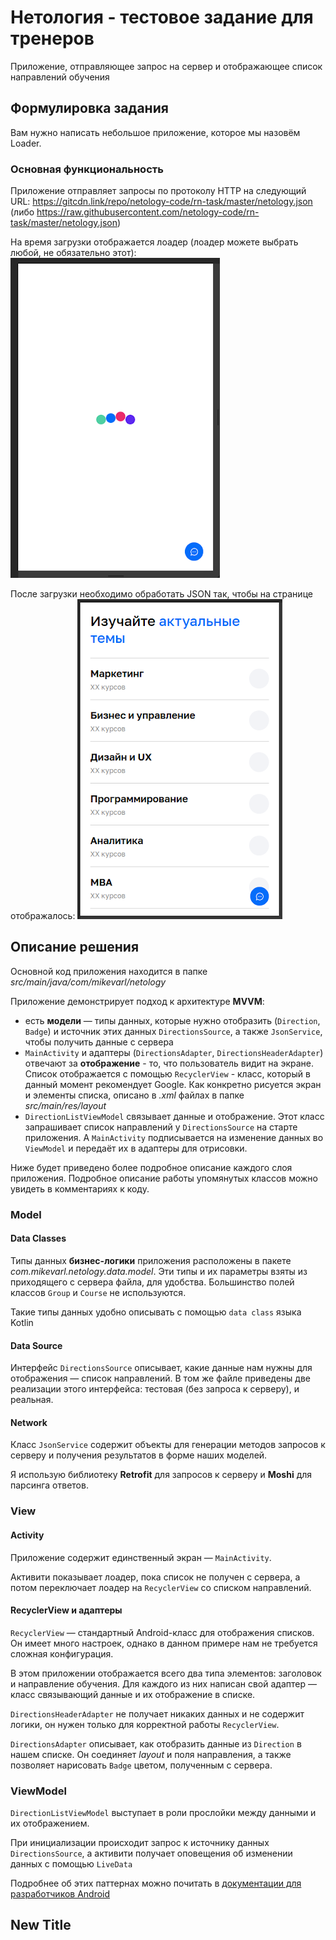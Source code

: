 # Нетология - тестовое задание для тренеров 

Приложение, отправляющее запрос на сервер и отображающее список направлений обучения

## Формулировка задания

Вам нужно написать небольшое приложение, которое мы назовём Loader.

### Основная функциональность

Приложение отправляет запросы по протоколу HTTP на следующий URL: https://gitcdn.link/repo/netology-code/rn-task/master/netology.json
(либо https://raw.githubusercontent.com/netology-code/rn-task/master/netology.json)

На время загрузки отображается лоадер (лоадер можете выбрать любой, не обязательно этот):
![Скриншот лоадера](images/loader.png)

После загрузки необходимо обработать JSON так, чтобы на странице отображалось:
![Скриншот списка](images/list.png)

## Описание решения

Основной код приложения находится в папке *src/main/java/com/mikevarl/netology*

Приложение демонстрирует подход к архитектуре **MVVM**: 
- есть **модели** — типы данных, которые нужно отобразить (`Direction`, `Badge`) и источник этих данных `DirectionsSource`, а также `JsonService`, чтобы получить данные с сервера
- `MainActivity` и адаптеры (`DirectionsAdapter`, `DirectionsHeaderAdapter`) отвечают за **отображение** - то, что пользователь видит на экране. Список отображается с помощью `RecyclerView` - класс, который в данный момент рекомендует Google. Как конкретно рисуется экран и элементы списка, описано в *.xml* файлах в папке *src/main/res/layout*
- `DirectionListViewModel` связывает данные и отображение. Этот класс запрашивает список направлений у `DirectionsSource` на старте приложения. А `MainActivity` подписывается на изменение данных во `ViewModel` и передаёт их в адаптеры для отрисовки.

Ниже будет приведено более подробное описание каждого слоя приложения. Подробное описание работы упомянутых классов можно увидеть в комментариях к коду.

### Model

#### Data Classes

Типы данных **бизнес-логики** приложения расположены в пакете *com.mikevarl.netology.data.model*. Эти типы и их параметры взяты из приходящего с сервера файла, для удобства. Большинство полей классов `Group` и `Course` не используются.

Такие типы данных удобно описывать с помощью `data class` языка Kotlin

#### Data Source

Интерфейс `DirectionsSource` описывает, какие данные нам нужны для отображения — список направлений. В том же файле приведены две реализации этого интерфейса: тестовая (без запроса к серверу), и реальная.

#### Network

Класс `JsonService` содержит объекты для генерации методов запросов к серверу и получения результатов в форме наших моделей. 

Я использую библиотеку **Retrofit** для запросов к серверу и **Moshi** для парсинга ответов.

### View

#### Activity

Приложение содержит единственный экран — `MainActivity`. 

Активити показывает лоадер, пока список не получен с сервера, а потом переключает лоадер на `RecyclerView` со списком направлений.

#### RecyclerView и адаптеры

`RecyclerView` — стандартный Android-класс для отображения списков. Он имеет много настроек, однако в данном примере нам не требуется сложная конфигурация.

В этом приложении отображается всего два типа элементов: заголовок и направление обучения. Для каждого из них написан свой адаптер — класс связывающий данные и их отображение в списке.

`DirectionsHeaderAdapter` не получает никаких данных и не содержит логики, он нужен только для корректной работы `RecyclerView`.

`DirectionsAdapter` описывает, как отобразить данные из `Direction` в нашем списке. Он соединяет *layout* и поля направления, а также позволяет нарисовать `Badge` цветом, полученным с сервера.

### ViewModel

`DirectionListViewModel` выступает в роли прослойки между данными и их отображением. 

При инициализации происходит запрос к источнику данных `DirectionsSource`, а активити получает оповещения об изменении данных с помощью `LiveData`

Подробнее об этих паттернах можно почитать в [документации для разработчиков Android](https://developer.android.com/topic/libraries/architecture/viewmodel)

## New Title